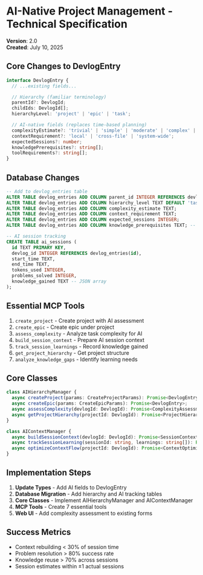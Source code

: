 # AI-Native Project Management - Technical Specification

**Version**: 2.0  
**Created**: July 10, 2025

## Core Changes to DevlogEntry

```typescript
interface DevlogEntry {
  // ...existing fields...

  // Hierarchy (familiar terminology)
  parentId?: DevlogId;
  childIds: DevlogId[];
  hierarchyLevel: 'project' | 'epic' | 'task';

  // AI-native fields (replaces time-based planning)
  complexityEstimate?: 'trivial' | 'simple' | 'moderate' | 'complex' | 'research';
  contextRequirement?: 'local' | 'cross-file' | 'system-wide';
  expectedSessions?: number;
  knowledgePrerequisites?: string[];
  toolRequirements?: string[];
}
```

## Database Changes

```sql
-- Add to devlog_entries table
ALTER TABLE devlog_entries ADD COLUMN parent_id INTEGER REFERENCES devlog_entries(id);
ALTER TABLE devlog_entries ADD COLUMN hierarchy_level TEXT DEFAULT 'task';
ALTER TABLE devlog_entries ADD COLUMN complexity_estimate TEXT;
ALTER TABLE devlog_entries ADD COLUMN context_requirement TEXT;
ALTER TABLE devlog_entries ADD COLUMN expected_sessions INTEGER;
ALTER TABLE devlog_entries ADD COLUMN knowledge_prerequisites TEXT; -- JSON array

-- AI session tracking
CREATE TABLE ai_sessions (
  id TEXT PRIMARY KEY,
  devlog_id INTEGER REFERENCES devlog_entries(id),
  start_time TEXT,
  end_time TEXT,
  tokens_used INTEGER,
  problems_solved INTEGER,
  knowledge_gained TEXT -- JSON array
);
```

## Essential MCP Tools

1. `create_project` - Create project with AI assessment
2. `create_epic` - Create epic under project
3. `assess_complexity` - Analyze task complexity for AI
4. `build_session_context` - Prepare AI session context
5. `track_session_learnings` - Record knowledge gained
6. `get_project_hierarchy` - Get project structure
7. `analyze_knowledge_gaps` - Identify learning needs

## Core Classes

```typescript
class AIHierarchyManager {
  async createProject(params: CreateProjectParams): Promise<DevlogEntry>;
  async createEpic(params: CreateEpicParams): Promise<DevlogEntry>;
  async assessComplexity(devlogId: DevlogId): Promise<ComplexityAssessment>;
  async getProjectHierarchy(projectId: DevlogId): Promise<ProjectHierarchy>;
}

class AIContextManager {
  async buildSessionContext(devlogId: DevlogId): Promise<SessionContext>;
  async trackSessionLearning(sessionId: string, learnings: string[]): Promise<void>;
  async optimizeContextFlow(projectId: DevlogId): Promise<ContextOptimization>;
}
```

## Implementation Steps

1. **Update Types** - Add AI fields to DevlogEntry
2. **Database Migration** - Add hierarchy and AI tracking tables
3. **Core Classes** - Implement AIHierarchyManager and AIContextManager
4. **MCP Tools** - Create 7 essential tools
5. **Web UI** - Add complexity assessment to existing forms

## Success Metrics

- Context rebuilding < 30% of session time
- Problem resolution > 80% success rate
- Knowledge reuse > 70% across sessions
- Session estimates within ±1 actual sessions

